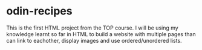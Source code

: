 # odin-recipes
This is the first HTML project from the TOP course. I will be using my knowledge learnt so far in HTML to build a website with multiple pages than can link to eachother, display images and use ordered/unordered lists.